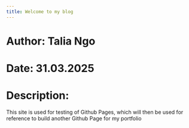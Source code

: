 ```yaml
---
title: Welcome to my blog
---
```


# Author: Talia Ngo
# Date: 31.03.2025
# Description:   
This site is used for testing of Github Pages, which will then be used for reference to build another Github Page for my portfolio

